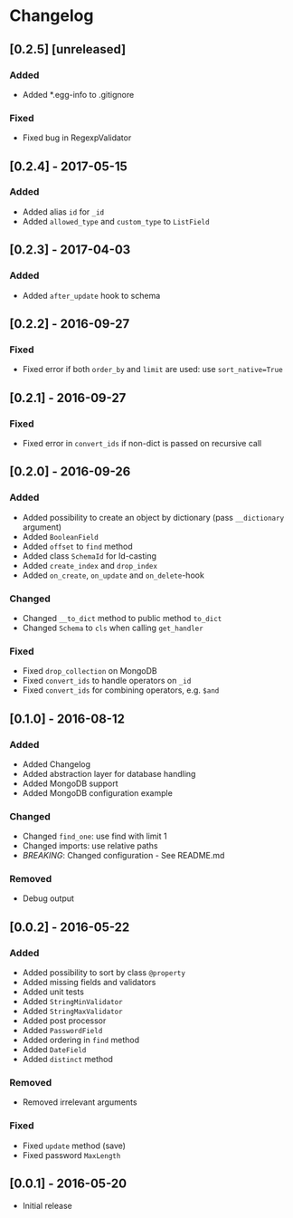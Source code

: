 # Changelog

## [0.2.5] [unreleased]
### Added
- Added *.egg-info to .gitignore

### Fixed
- Fixed bug in RegexpValidator

## [0.2.4] - 2017-05-15
### Added
- Added alias `id` for `_id`
- Added `allowed_type` and `custom_type` to `ListField`

## [0.2.3] - 2017-04-03
### Added
- Added `after_update` hook to schema

## [0.2.2] - 2016-09-27
### Fixed
- Fixed error if both `order_by` and `limit` are used: use `sort_native=True`

## [0.2.1] - 2016-09-27
### Fixed
- Fixed error in `convert_ids` if non-dict is passed on recursive call

## [0.2.0] - 2016-09-26
### Added
- Added possibility to create an object by dictionary
(pass `__dictionary` argument)
- Added `BooleanField`
- Added `offset` to `find` method
- Added class `SchemaId` for Id-casting
- Added `create_index` and `drop_index`
- Added `on_create`, `on_update` and `on_delete`-hook

### Changed
- Changed `__to_dict` method to public method `to_dict`
- Changed `Schema` to `cls` when calling `get_handler`

### Fixed
- Fixed `drop_collection` on MongoDB
- Fixed `convert_ids` to handle operators on `_id`
- Fixed `convert_ids` for combining operators, e.g. `$and`

## [0.1.0] - 2016-08-12
### Added
- Added Changelog
- Added abstraction layer for database handling
- Added MongoDB support
- Added MongoDB configuration example

### Changed
- Changed `find_one`: use find with limit 1
- Changed imports: use relative paths
- *BREAKING*: Changed configuration - See README.md

### Removed
- Debug output

## [0.0.2] - 2016-05-22
### Added
- Added possibility to sort by class `@property`
- Added missing fields and validators
- Added unit tests
- Added `StringMinValidator`
- Added `StringMaxValidator`
- Added post processor
- Added `PasswordField`
- Added ordering in `find` method
- Added `DateField`
- Added `distinct` method

### Removed
- Removed irrelevant arguments

### Fixed
- Fixed `update` method (save)
- Fixed password `MaxLength`

## [0.0.1] - 2016-05-20
- Initial release